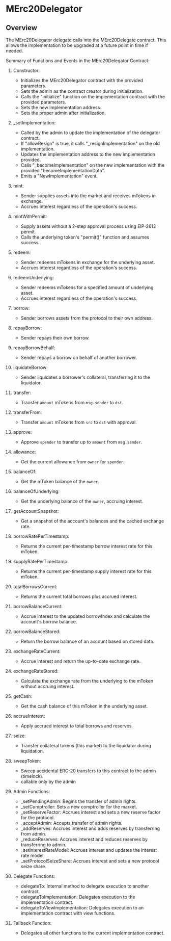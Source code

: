 # MErc20Delegator

## Overview

The MErc20Delegator delegate calls into the MErc20Delegate contract. This allows
the implementation to be upgraded at a future point in time if needed.

Summary of Functions and Events in the MErc20Delegator Contract:

1. Constructor:

   - Initializes the MErc20Delegator contract with the provided parameters.
   - Sets the admin as the contract creator during initialization.
   - Calls the "initialize" function on the implementation contract with the
     provided parameters.
   - Sets the new implementation address.
   - Sets the proper admin after initialization.

2. \_setImplementation:

   - Called by the admin to update the implementation of the delegator contract.
   - If "allowResign" is true, it calls "\_resignImplementation" on the old
     implementation.
   - Updates the implementation address to the new implementation provided.
   - Calls "\_becomeImplementation" on the new implementation with the provided
     "becomeImplementationData".
   - Emits a "NewImplementation" event.

3. mint:

   - Sender supplies assets into the market and receives mTokens in exchange.
   - Accrues interest regardless of the operation's success.

4. mintWithPermit:

   - Supply assets without a 2-step approval process using EIP-2612 permit.
   - Calls the underlying token's "permit()" function and assumes success.

5. redeem:

   - Sender redeems mTokens in exchange for the underlying asset.
   - Accrues interest regardless of the operation's success.

6. redeemUnderlying:

   - Sender redeems mTokens for a specified amount of underlying asset.
   - Accrues interest regardless of the operation's success.

7. borrow:

   - Sender borrows assets from the protocol to their own address.

8. repayBorrow:

   - Sender repays their own borrow.

9. repayBorrowBehalf:

   - Sender repays a borrow on behalf of another borrower.

10. liquidateBorrow:

    - Sender liquidates a borrower's collateral, transferring it to the
      liquidator.

11. transfer:

    - Transfer `amount` mTokens from `msg.sender` to `dst`.

12. transferFrom:

    - Transfer `amount` mTokens from `src` to `dst` with approval.

13. approve:

    - Approve `spender` to transfer up to `amount` from `msg.sender`.

14. allowance:

    - Get the current allowance from `owner` for `spender`.

15. balanceOf:

    - Get the mToken balance of the `owner`.

16. balanceOfUnderlying:

    - Get the underlying balance of the `owner`, accruing interest.

17. getAccountSnapshot:

    - Get a snapshot of the account's balances and the cached exchange rate.

18. borrowRatePerTimestamp:

    - Returns the current per-timestamp borrow interest rate for this mToken.

19. supplyRatePerTimestamp:

    - Returns the current per-timestamp supply interest rate for this mToken.

20. totalBorrowsCurrent:

    - Returns the current total borrows plus accrued interest.

21. borrowBalanceCurrent:

    - Accrue interest to the updated borrowIndex and calculate the account's
      borrow balance.

22. borrowBalanceStored:

    - Return the borrow balance of an account based on stored data.

23. exchangeRateCurrent:

    - Accrue interest and return the up-to-date exchange rate.

24. exchangeRateStored:

    - Calculate the exchange rate from the underlying to the mToken without
      accruing interest.

25. getCash:

    - Get the cash balance of this mToken in the underlying asset.

26. accrueInterest:

    - Apply accrued interest to total borrows and reserves.

27. seize:

    - Transfer collateral tokens (this market) to the liquidator during
      liquidation.

28. sweepToken:

    - Sweep accidental ERC-20 transfers to this contract to the admin
      (timelock).
    - callable only by the admin

29. Admin Functions:

    - \_setPendingAdmin: Begins the transfer of admin rights.
    - \_setComptroller: Sets a new comptroller for the market.
    - \_setReserveFactor: Accrues interest and sets a new reserve factor for the
      protocol.
    - \_acceptAdmin: Accepts transfer of admin rights.
    - \_addReserves: Accrues interest and adds reserves by transferring from
      admin.
    - \_reduceReserves: Accrues interest and reduces reserves by transferring to
      admin.
    - \_setInterestRateModel: Accrues interest and updates the interest rate
      model.
    - \_setProtocolSeizeShare: Accrues interest and sets a new protocol seize
      share.

30. Delegate Functions:

    - delegateTo: Internal method to delegate execution to another contract.
    - delegateToImplementation: Delegates execution to the implementation
      contract.
    - delegateToViewImplementation: Delegates execution to an implementation
      contract with view functions.

31. Fallback Function:
    - Delegates all other functions to the current implementation contract.
